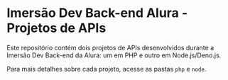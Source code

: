 
# Imersão Dev Back-end Alura - Projetos de APIs

Este repositório contém dois projetos de APIs desenvolvidos durante a Imersão Dev Back-end da Alura: um em PHP e outro em Node.js/Deno.js.

Para mais detalhes sobre cada projeto, acesse as pastas `php` e `node`.

